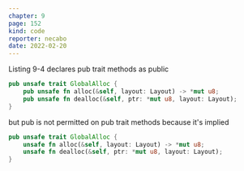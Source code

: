 ```yaml
---
chapter: 9
page: 152
kind: code
reporter: necabo
date: 2022-02-20
---
```


Listing 9-4 declares pub trait methods as public

```rust
pub unsafe trait GlobalAlloc {
    pub unsafe fn alloc(&self, layout: Layout) -> *mut u8;
    pub unsafe fn dealloc(&self, ptr: *mut u8, layout: Layout);
}
```

but pub is not permitted on pub trait methods because it's implied

```rust
pub unsafe trait GlobalAlloc {
    unsafe fn alloc(&self, layout: Layout) -> *mut u8;
    unsafe fn dealloc(&self, ptr: *mut u8, layout: Layout);
}
```
